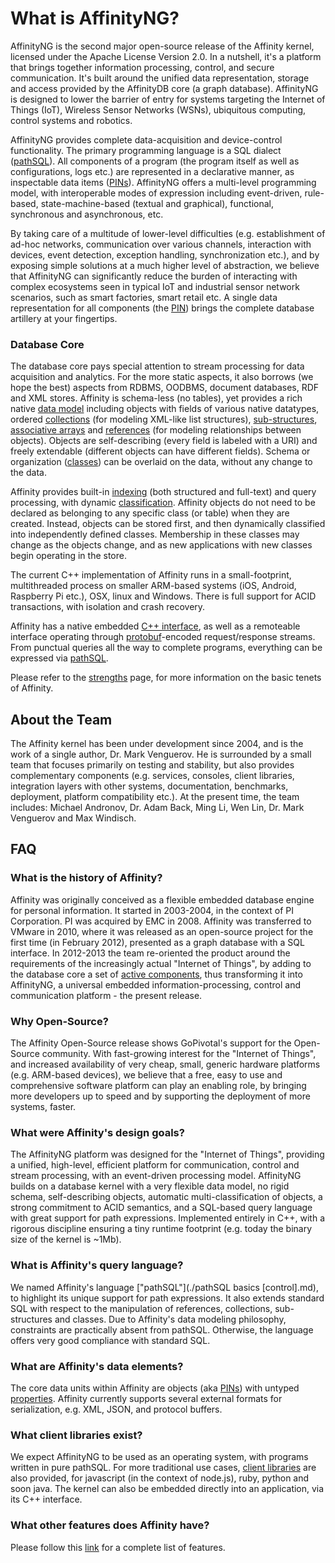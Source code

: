 # What is AffinityNG?

AffinityNG is the second major open-source release of the Affinity kernel, licensed under the Apache License Version 2.0.
In a nutshell, it's a platform that brings together information processing, control, and secure communication.
It's built around the unified data representation, storage and access provided by the AffinityDB core (a graph database).
AffinityNG is designed to lower the barrier of entry for systems targeting
the Internet of Things (IoT), Wireless Sensor Networks (WSNs), ubiquitous computing, control systems
and robotics.

AffinityNG provides complete data-acquisition and device-control functionality.  The primary
programming language is a SQL dialect ([pathSQL](./terminology.md#pathsql)).  All components of a program (the program itself
as well as configurations, logs etc.) are represented in a declarative
manner, as inspectable data items ([PINs](./terminology.md#pin)).  AffinityNG offers a
multi-level programming model, with interoperable modes of expression including
event-driven, rule-based, state-machine-based (textual and graphical),
functional, synchronous and asynchronous, etc.  

By taking care of a multitude of lower-level difficulties (e.g. establishment of ad-hoc networks,
communication over various channels, interaction with devices, event detection, exception handling,
synchronization etc.), and by exposing simple solutions at a much higher level of abstraction,
we believe that AffinityNG can significantly reduce the burden of interacting with complex ecosystems
seen in typical IoT and industrial sensor network scenarios, such as smart factories, smart retail etc.
A single data representation for all components (the [PIN](./terminology.md#pin))
brings the complete database artillery at your fingertips.  

### Database Core

The database core pays special attention to stream processing for data acquisition and analytics.
For the more static aspects, it also borrows (we hope the best) aspects from
RDBMS, OODBMS, document databases, RDF and XML stores.
Affinity is schema-less (no tables), yet provides a rich native 
[data model](./terminology.md#essentials-data-model) including objects with fields of 
various native datatypes, ordered [collections](./terminology.md#collection) (for modeling XML-like list structures),
[sub-structures](./terminology.md#structure), [associative arrays](./terminology.md#map)
and [references](./terminology.md#pin-reference) (for modeling relationships between objects). 
Objects are self-describing (every field is labeled with a URI) and freely extendable
(different objects can have different fields). Schema or organization ([classes](./terminology.md#class)) 
can be overlaid on the data, without any change to the data.

Affinity provides built-in [indexing](./terminology.md#index) (both structured and full-text) and query processing,
with dynamic [classification](./terminology.md#class).  Affinity objects do not need to be declared as belonging to
any specific class (or table) when they are created.  Instead, objects can be stored first, and then dynamically
classified into independently defined classes.  Membership in these classes may change as the objects change,
and as new applications with new classes begin operating in the store.

The current C++ implementation of Affinity runs in a small-footprint, multithreaded process on smaller ARM-based
systems (iOS, Android, Raspberry Pi etc.), OSX, linux and Windows. There is full support for ACID transactions, with
isolation and crash recovery.

Affinity has a native embedded [C++ interface](./terminology.md#c-kernel-interface), as well as a remoteable interface operating through 
[protobuf](./terminology.md#protocol-buffer)-encoded request/response streams. From punctual queries all the way to complete programs,
everything can be expressed via [pathSQL](./terminology.md#pathsql).

Please refer to the [strengths](./strengths.md) page, for more information on the
basic tenets of Affinity.

## About the Team

The Affinity kernel has been under development since 2004, and is the work of a single author, Dr. Mark Venguerov.
He is surrounded by a small team that focuses primarily on testing and stability, but also provides
complementary components (e.g. services, consoles, client libraries, integration layers with other systems,
documentation, benchmarks, deployment, platform compatibility etc.). At the present time, the team includes:
Michael Andronov, Dr. Adam Back, Ming Li, Wen Lin, Dr. Mark Venguerov and Max Windisch.

## FAQ

### What is the history of Affinity?
Affinity was originally conceived as a flexible embedded database engine for personal information.
It started in 2003-2004, in the context of PI Corporation. PI was acquired by EMC in 2008.
Affinity was transferred to VMware in 2010, where it was released as an open-source
project for the first time (in February 2012), presented as a graph database with a SQL interface.
In 2012-2013 the team re-oriented the product around the requirements of the increasingly
actual "Internet of Things", by adding to the database core a set of
[active components](./terminology.md#data-model:-active-components),
thus transforming it into AffinityNG, a universal embedded information-processing,
control and communication platform - the present release.

### Why Open-Source?
The Affinity Open-Source release shows GoPivotal's support for the Open-Source community.
With fast-growing interest for the "Internet of Things", and increased availability
of very cheap, small, generic hardware platforms (e.g. ARM-based devices), we believe that
a free, easy to use and comprehensive software platform can play an enabling role, by
bringing more developers up to speed and by supporting the deployment of more
systems, faster.

### What were Affinity's design goals?
The AffinityNG platform was designed for the "Internet of Things", providing a unified,
high-level, efficient platform for communication, control and stream processing,
with an event-driven processing model.  AffinityNG builds on a database kernel
with a very flexible data model, no rigid schema, self-describing objects,
automatic multi-classification of objects, a strong commitment to ACID semantics,
and a SQL-based query language with great support for path expressions.
Implemented entirely in C++, with a rigorous discipline ensuring a tiny runtime footprint
(e.g. today the binary size of the kernel is ~1Mb).

### What is Affinity's query language?
We named Affinity's language ["pathSQL"](./pathSQL basics [control].md), to highlight its unique support for path expressions.
It also extends standard SQL with respect to the manipulation of references, collections, sub-structures and classes.
Due to Affinity's data modeling philosophy, constraints are practically absent from pathSQL.
Otherwise, the language offers very good compliance with standard SQL.

### What are Affinity's data elements?
The core data units within Affinity are objects (aka [PINs](./terminology.md#pin)) with untyped [properties](./terminology.md#property).
Affinity currently supports several external formats for serialization, e.g. XML, JSON, and protocol buffers.

### What client libraries exist?
We expect AffinityNG to be used as an operating system, with programs written in pure pathSQL.
For more traditional use cases, [client libraries](./terminology.md#client-side-libraries) are also provided,
for javascript (in the context of node.js), ruby, python and soon java.
The kernel can also be embedded directly into an application, via its C++ interface.

<!-- TODO: update as soon as java lib will be thoroughly reviewed and copied to github -->

### What other features does Affinity have?
Please follow this [link](./features.md) for a complete list of features.

